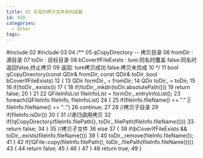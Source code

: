 ```yaml
---
title: Qt 实现的拷贝文件夹的函数
id: 920
categories:
  - Other
tags:
---
```


#include <qdir>
02	#include <qfileInfoList>
03
04	/**
05	  qCopyDirectory -- 拷贝目录
06	  fromDir : 源目录
07	  toDir   : 目标目录
08	  bCoverIfFileExists : ture:同名时覆盖  false:同名时返回false,终止拷贝
09	  返回: ture拷贝成功 false:拷贝未完成
10	*/
11	bool qCopyDirectory(const QDir& fromDir, const QDir& toDir, bool bCoverIfFileExists)
12	{
13	    QDir formDir_ = fromDir;
14	    QDir toDir_ = toDir;
15
16	    if(!toDir_.exists())
17	    {
18	        if(!toDir_.mkdir(toDir.absolutePath()))
19	            return false;
20	    }
21
22	    QFileInfoList fileInfoList = formDir_.entryInfoList();
23	    foreach(QFileInfo fileInfo, fileInfoList)
24	    {
25	        if(fileInfo.fileName() == "." || fileInfo.fileName() == "..")
26	            continue;
27
28	        //拷贝子目录
29	        if(fileInfo.isDir())
30	        {
31	            //递归调用拷贝
32	            if(!qCopyDirectory(fileInfo.filePath(), toDir_.filePath(fileInfo.fileName())))
33	                return false;
34	        }
35	        //拷贝子文件
36	        else
37	        {
38	            if(bCoverIfFileExists && toDir_.exists(fileInfo.fileName()))
39	            {
40	                toDir_.remove(fileInfo.fileName());
41	            }
42	            if(!QFile::copy(fileInfo.filePath(), toDir_.filePath(fileInfo.fileName())))
43	            {
44	                return false;
45	            }
46	        }
47	    }
48	    return true;
49	}